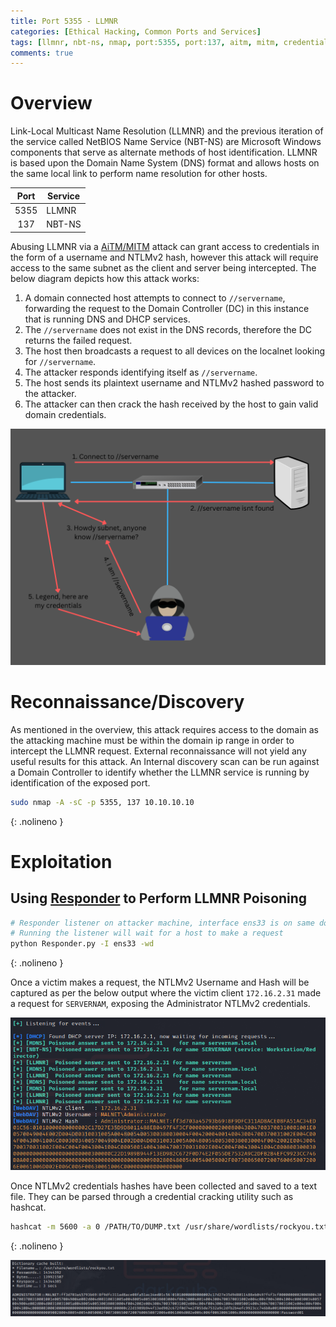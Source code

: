 ```yaml
---
title: Port 5355 - LLMNR
categories: [Ethical Hacking, Common Ports and Services]
tags: [llmnr, nbt-ns, nmap, port:5355, port:137, aitm, mitm, credential access (TA0006), ntlmv2, responder, hashcat]
comments: true
---
```


# Overview

Link-Local Multicast Name Resolution (LLMNR) and the previous iteration of the service called NetBIOS Name Service (NBT-NS) are Microsoft Windows components that serve as alternate methods of host identification. LLMNR is based upon the Domain Name System (DNS) format and allows hosts on the same local link to perform name resolution for other hosts.

| Port | Service |
|:----:|---------|
| 5355 | LLMNR   |
| 137  | NBT-NS  |

Abusing LLMNR via a [AiTM/MITM](https://darkcybe.github.io/posts/94-AiTM/) attack can grant access to credentials in the form of a username and NTLMv2 hash, however this attack will require access to the same subnet as the client and server being intercepted. The below diagram depicts how this attack works:

1. A domain connected host attempts to connect to `//servername`, forwarding the request to the Domain Controller (DC) in this instance that is running DNS and DHCP services.
2. The `//servername` does not exist in the DNS records, therefore the DC returns the failed request.
3. The host then broadcasts a request to all devices on the localnet looking for `//servername`.
4. The attacker responds identifying itself as `//servername`.
5. The host sends its plaintext username and NTLMv2 hashed password to the attacker.
6. The attacker can then crack the hash received by the host to gain valid domain credentials.

![LLMNR Attack](/assets/img/posts/ETH/PORTS_SRV/LLMNR.png "LLMNR Attack")

# Reconnaissance/Discovery

As mentioned in the overview, this attack requires access to the domain as the attacking machine must be within the domain ip range in order to intercept the LLMNR request. External reconnaissance will not yield any useful results for this attack. An Internal discovery scan can be run against a Domain Controller to identify whether the LLMNR service is running by identification of the exposed port.

```bash
sudo nmap -A -sC -p 5355, 137 10.10.10.10
```
{: .nolineno }

# Exploitation

## Using [Responder](https://darkcybe.github.io/posts/Responder/) to Perform LLMNR Poisoning

```bash
# Responder listener on attacker machine, interface ens33 is on same domain as target
# Running the listener will wait for a host to make a request
python Responder.py -I ens33 -wd
```
{: .nolineno }

Once a victim makes a request, the NTLMv2 Username and Hash will be captured as per the below output where the victim client `172.16.2.31` made a request for `SERVERNAM`, exposing the Administrator NTLMv2 credentials.

![LLMNR Attack - Responder](/assets/img/posts/ETH/PORTS_SRV/LLMNR_Responder.png "LLMNR Attack - Responder")

Once NTLMv2 credentials hashes have been collected and saved to a text file. They can be parsed through a credential cracking utility such as hashcat.

```bash
hashcat -m 5600 -a 0 /PATH/TO/DUMP.txt /usr/share/wordlists/rockyou.txt 
```
{: .nolineno }

![LLMNR Attack - Hashcat](/assets/img/posts/ETH/PORTS_SRV/LLMNR_Hashcat.png "LLMNR Attack - Hashcat")
